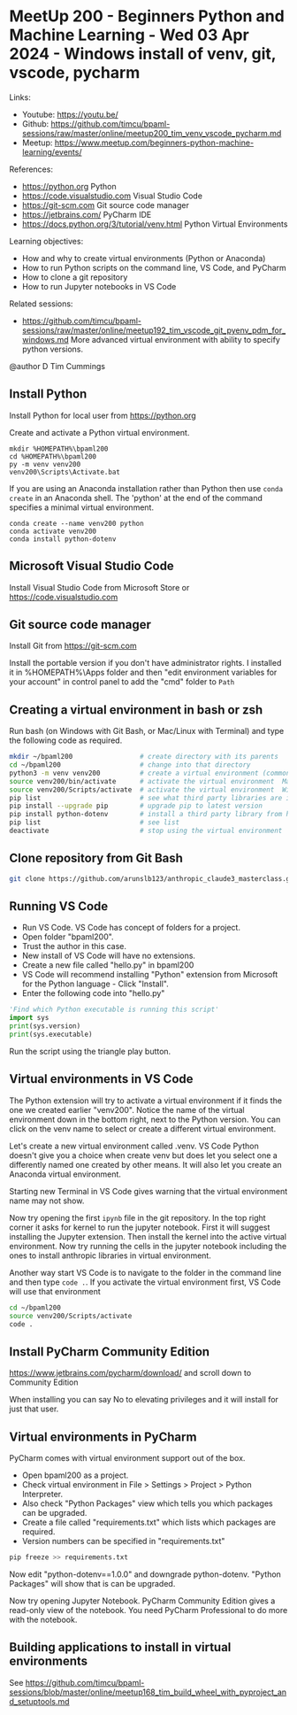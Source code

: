 # MeetUp 200 - Beginners Python and Machine Learning - Wed 03 Apr 2024 - Windows install of venv, git, vscode, pycharm

Links:

- Youtube: <https://youtu.be/>
- Github:  <https://github.com/timcu/bpaml-sessions/raw/master/online/meetup200_tim_venv_vscode_pycharm.md>
- Meetup:  <https://www.meetup.com/beginners-python-machine-learning/events/>

References:

- <https://python.org>  Python
- <https://code.visualstudio.com>  Visual Studio Code
- <https://git-scm.com>  Git source code manager
- <https://jetbrains.com/>  PyCharm IDE
- <https://docs.python.org/3/tutorial/venv.html>  Python Virtual Environments

Learning objectives:

- How and why to create virtual environments (Python or Anaconda)
- How to run Python scripts on the command line, VS Code, and PyCharm
- How to clone a git repository
- How to run Jupyter notebooks in VS Code

Related sessions:

- <https://github.com/timcu/bpaml-sessions/raw/master/online/meetup192_tim_vscode_git_pyenv_pdm_for_windows.md>  More advanced virtual environment with ability to specify python versions.

@author D Tim Cummings

## Install Python

Install Python for local user from <https://python.org>

Create and activate a Python virtual environment.

```commandprompt
mkdir %HOMEPATH%\bpaml200
cd %HOMEPATH%\bpaml200
py -m venv venv200
venv200\Scripts\Activate.bat
```

If you are using an Anaconda installation rather than Python then use `conda create` in an Anaconda shell. The 'python' at the end of the command specifies a minimal virtual environment.

```commandprompt
conda create --name venv200 python
conda activate venv200
conda install python-dotenv
```

## Microsoft Visual Studio Code

Install Visual Studio Code from Microsoft Store or <https://code.visualstudio.com>

## Git source code manager

Install Git from <https://git-scm.com>

Install the portable version if you don't have administrator rights. I installed it in %HOMEPATH%\Apps folder and then "edit environment variables for your account" in control panel to add the "cmd" folder to `Path`

## Creating a virtual environment in bash or zsh

Run bash (on Windows with Git Bash, or Mac/Linux with Terminal) and type the following code as required.

```bash
mkdir ~/bpaml200                 # create directory with its parents
cd ~/bpaml200                    # change into that directory
python3 -m venv venv200          # create a virtual environment (common name would be .venv)
source venv200/bin/activate      # activate the virtual environment  Mac/Linux
source venv200/Scripts/activate  # activate the virtual environment  Windows
pip list                         # see what third party libraries are installed
pip install --upgrade pip        # upgrade pip to latest version
pip install python-dotenv        # install a third party library from https://pypi.org
pip list                         # see list
deactivate                       # stop using the virtual environment
```

## Clone repository from Git Bash

```bash
git clone https://github.com/arunslb123/anthropic_claude3_masterclass.git
```

## Running VS Code

- Run VS Code. VS Code has concept of folders for a project.
- Open folder "bpaml200".
- Trust the author in this case.
- New install of VS Code will have no extensions.
- Create a new file called "hello.py" in bpaml200
- VS Code will recommend installing "Python" extension from Microsoft for the Python language - Click "Install".
- Enter the following code into "hello.py"

```python
'Find which Python executable is running this script'
import sys
print(sys.version)
print(sys.executable)
```

Run the script using the triangle play button.

## Virtual environments in VS Code

The Python extension will try to activate a virtual environment if it finds the one we created earlier "venv200". Notice the name of the virtual environment down in the bottom right, next to the Python version. You can click on the venv name to select or create a different virtual environment.

Let's create a new virtual environment called .venv. VS Code Python doesn't give you a choice when create venv but does let you select one a differently named one created by other means. It will also let you create an Anaconda virtual environment.

Starting new Terminal in VS Code gives warning that the virtual environment name may not show.

Now try opening the first `ipynb` file in the git repository. In the top right corner it asks for kernel to run the jupyter notebook. First it will suggest installing the Jupyter extension. Then install the kernel into the active virtual environment. Now try running the cells in the jupyter notebook including the ones to install anthropic libraries in virtual environment.

Another way start VS Code is to navigate to the folder in the command line and then type `code .`. If you activate the virtual environment first, VS Code will use that environment

```bash
cd ~/bpaml200
source venv200/Scripts/activate
code .
```

## Install PyCharm Community Edition

<https://www.jetbrains.com/pycharm/download/> and scroll down to Community Edition

When installing you can say No to elevating privileges and it will install for just that user.

## Virtual environments in PyCharm

PyCharm comes with virtual environment support out of the box.

- Open bpaml200 as a project.
- Check virtual environment in File > Settings > Project > Python Interpreter.
- Also check "Python Packages" view which tells you which packages can be upgraded.
- Create a file called "requirements.txt" which lists which packages are required.
- Version numbers can be specified in "requirements.txt"

```bash
pip freeze >> requirements.txt
```

Now edit "python-dotenv==1.0.0" and downgrade python-dotenv. "Python Packages" will show that is can be upgraded.

Now try opening Jupyter Notebook. PyCharm Community Edition gives a read-only view of the notebook. You need PyCharm Professional to do more with the notebook.

## Building applications to install in virtual environments

See <https://github.com/timcu/bpaml-sessions/blob/master/online/meetup168_tim_build_wheel_with_pyproject_and_setuptools.md>
